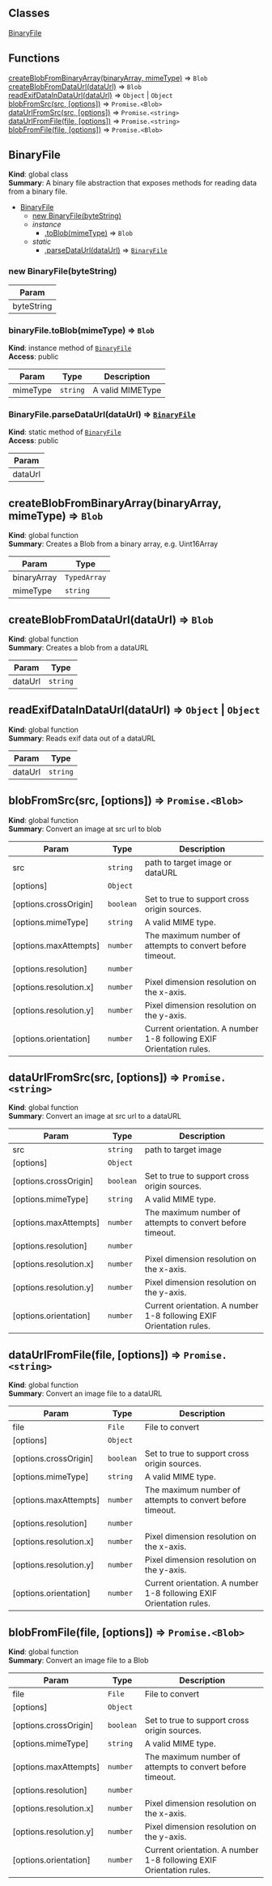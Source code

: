 ## Classes

<dl>
<dt><a href="#BinaryFile">BinaryFile</a></dt>
<dd></dd>
</dl>

## Functions

<dl>
<dt><a href="#createBlobFromBinaryArray">createBlobFromBinaryArray(binaryArray, mimeType)</a> ⇒ <code>Blob</code></dt>
<dd></dd>
<dt><a href="#createBlobFromDataUrl">createBlobFromDataUrl(dataUrl)</a> ⇒ <code>Blob</code></dt>
<dd></dd>
<dt><a href="#readExifDataInDataUrl">readExifDataInDataUrl(dataUrl)</a> ⇒ <code>Object</code> | <code>Object</code></dt>
<dd></dd>
<dt><a href="#blobFromSrc">blobFromSrc(src, [options])</a> ⇒ <code>Promise.&lt;Blob&gt;</code></dt>
<dd></dd>
<dt><a href="#dataUrlFromSrc">dataUrlFromSrc(src, [options])</a> ⇒ <code>Promise.&lt;string&gt;</code></dt>
<dd></dd>
<dt><a href="#dataUrlFromFile">dataUrlFromFile(file, [options])</a> ⇒ <code>Promise.&lt;string&gt;</code></dt>
<dd></dd>
<dt><a href="#blobFromFile">blobFromFile(file, [options])</a> ⇒ <code>Promise.&lt;Blob&gt;</code></dt>
<dd></dd>
</dl>

<a name="BinaryFile"></a>

## BinaryFile
**Kind**: global class  
**Summary**: A binary file abstraction that exposes methods for
reading data from a binary file.  

* [BinaryFile](#BinaryFile)
    * [new BinaryFile(byteString)](#new_BinaryFile_new)
    * _instance_
        * [.toBlob(mimeType)](#BinaryFile+toBlob) ⇒ <code>Blob</code>
    * _static_
        * [.parseDataUrl(dataUrl)](#BinaryFile.parseDataUrl) ⇒ [<code>BinaryFile</code>](#BinaryFile)

<a name="new_BinaryFile_new"></a>

### new BinaryFile(byteString)

| Param |
| --- |
| byteString | 

<a name="BinaryFile+toBlob"></a>

### binaryFile.toBlob(mimeType) ⇒ <code>Blob</code>
**Kind**: instance method of [<code>BinaryFile</code>](#BinaryFile)  
**Access**: public  

| Param | Type | Description |
| --- | --- | --- |
| mimeType | <code>string</code> | A valid MIMEType |

<a name="BinaryFile.parseDataUrl"></a>

### BinaryFile.parseDataUrl(dataUrl) ⇒ [<code>BinaryFile</code>](#BinaryFile)
**Kind**: static method of [<code>BinaryFile</code>](#BinaryFile)  
**Access**: public  

| Param |
| --- |
| dataUrl | 

<a name="createBlobFromBinaryArray"></a>

## createBlobFromBinaryArray(binaryArray, mimeType) ⇒ <code>Blob</code>
**Kind**: global function  
**Summary**: Creates a Blob from a binary array, e.g. Uint16Array  

| Param | Type |
| --- | --- |
| binaryArray | <code>TypedArray</code> | 
| mimeType | <code>string</code> | 

<a name="createBlobFromDataUrl"></a>

## createBlobFromDataUrl(dataUrl) ⇒ <code>Blob</code>
**Kind**: global function  
**Summary**: Creates a blob from a dataURL  

| Param | Type |
| --- | --- |
| dataUrl | <code>string</code> | 

<a name="readExifDataInDataUrl"></a>

## readExifDataInDataUrl(dataUrl) ⇒ <code>Object</code> \| <code>Object</code>
**Kind**: global function  
**Summary**: Reads exif data out of a dataURL  

| Param | Type |
| --- | --- |
| dataUrl | <code>string</code> | 

<a name="blobFromSrc"></a>

## blobFromSrc(src, [options]) ⇒ <code>Promise.&lt;Blob&gt;</code>
**Kind**: global function  
**Summary**: Convert an image at src url to blob  

| Param | Type | Description |
| --- | --- | --- |
| src | <code>string</code> | path to target image or dataURL |
| [options] | <code>Object</code> |  |
| [options.crossOrigin] | <code>boolean</code> | Set to true to support cross origin sources. |
| [options.mimeType] | <code>string</code> | A valid MIME type. |
| [options.maxAttempts] | <code>number</code> | The maximum number of attempts to convert before timeout. |
| [options.resolution] | <code>number</code> |  |
| [options.resolution.x] | <code>number</code> | Pixel dimension resolution on the x-axis. |
| [options.resolution.y] | <code>number</code> | Pixel dimension resolution on the y-axis. |
| [options.orientation] | <code>number</code> | Current orientation. A number 1-8 following EXIF Orientation rules. |

<a name="dataUrlFromSrc"></a>

## dataUrlFromSrc(src, [options]) ⇒ <code>Promise.&lt;string&gt;</code>
**Kind**: global function  
**Summary**: Convert an image at src url to a dataURL  

| Param | Type | Description |
| --- | --- | --- |
| src | <code>string</code> | path to target image |
| [options] | <code>Object</code> |  |
| [options.crossOrigin] | <code>boolean</code> | Set to true to support cross origin sources. |
| [options.mimeType] | <code>string</code> | A valid MIME type. |
| [options.maxAttempts] | <code>number</code> | The maximum number of attempts to convert before timeout. |
| [options.resolution] | <code>number</code> |  |
| [options.resolution.x] | <code>number</code> | Pixel dimension resolution on the x-axis. |
| [options.resolution.y] | <code>number</code> | Pixel dimension resolution on the y-axis. |
| [options.orientation] | <code>number</code> | Current orientation. A number 1-8 following EXIF Orientation rules. |

<a name="dataUrlFromFile"></a>

## dataUrlFromFile(file, [options]) ⇒ <code>Promise.&lt;string&gt;</code>
**Kind**: global function  
**Summary**: Convert an image file to a dataURL  

| Param | Type | Description |
| --- | --- | --- |
| file | <code>File</code> | File to convert |
| [options] | <code>Object</code> |  |
| [options.crossOrigin] | <code>boolean</code> | Set to true to support cross origin sources. |
| [options.mimeType] | <code>string</code> | A valid MIME type. |
| [options.maxAttempts] | <code>number</code> | The maximum number of attempts to convert before timeout. |
| [options.resolution] | <code>number</code> |  |
| [options.resolution.x] | <code>number</code> | Pixel dimension resolution on the x-axis. |
| [options.resolution.y] | <code>number</code> | Pixel dimension resolution on the y-axis. |
| [options.orientation] | <code>number</code> | Current orientation. A number 1-8 following EXIF Orientation rules. |

<a name="blobFromFile"></a>

## blobFromFile(file, [options]) ⇒ <code>Promise.&lt;Blob&gt;</code>
**Kind**: global function  
**Summary**: Convert an image file to a Blob  

| Param | Type | Description |
| --- | --- | --- |
| file | <code>File</code> | File to convert |
| [options] | <code>Object</code> |  |
| [options.crossOrigin] | <code>boolean</code> | Set to true to support cross origin sources. |
| [options.mimeType] | <code>string</code> | A valid MIME type. |
| [options.maxAttempts] | <code>number</code> | The maximum number of attempts to convert before timeout. |
| [options.resolution] | <code>number</code> |  |
| [options.resolution.x] | <code>number</code> | Pixel dimension resolution on the x-axis. |
| [options.resolution.y] | <code>number</code> | Pixel dimension resolution on the y-axis. |
| [options.orientation] | <code>number</code> | Current orientation. A number 1-8 following EXIF Orientation rules. |

